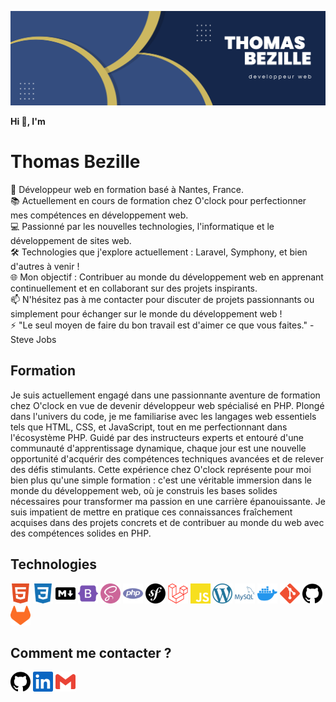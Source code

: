 ![banner](<img/Blue%20Yellow%20Modern%20Creative%20Entrepreneur%20LinkedIn%20Banner%20(1).png>)

**Hi :wave:, I'm**

# Thomas Bezille

🚀 Développeur web en formation basé à Nantes, France.<br>
📚 Actuellement en cours de formation chez O'clock pour perfectionner mes compétences en développement web.<br>
💻 Passionné par les nouvelles technologies, l'informatique et le développement de sites web.<br>
🛠️ Technologies que j'explore actuellement : Laravel, Symphony, et bien d'autres à venir !<br>
🌐 Mon objectif : Contribuer au monde du développement web en apprenant continuellement et en collaborant sur des projets inspirants.<br>
📫 N'hésitez pas à me contacter pour discuter de projets passionnants ou simplement pour échanger sur le monde du développement web !<br>
⚡ "Le seul moyen de faire du bon travail est d'aimer ce que vous faites." - Steve Jobs

<!-- [![Anurag’s github stats](https://github-readme-stats.vercel.app/api?username=Thomas-Bezille)](https://github.com/Thomas-Bezille)
[![Top Langs](https://github-readme-stats.vercel.app/api/top-langs/?username=Thomas-Bezille&layout=compact)](https://github.com/Thomas-Bezille) -->

## Formation

Je suis actuellement engagé dans une passionnante aventure de formation chez O'clock en vue de devenir développeur web spécialisé en PHP. Plongé dans l'univers du code, je me familiarise avec les langages web essentiels tels que HTML, CSS, et JavaScript, tout en me perfectionnant dans l'écosystème PHP. Guidé par des instructeurs experts et entouré d'une communauté d'apprentissage dynamique, chaque jour est une nouvelle opportunité d'acquérir des compétences techniques avancées et de relever des défis stimulants. Cette expérience chez O'clock représente pour moi bien plus qu'une simple formation : c'est une véritable immersion dans le monde du développement web, où je construis les bases solides nécessaires pour transformer ma passion en une carrière épanouissante. Je suis impatient de mettre en pratique ces connaissances fraîchement acquises dans des projets concrets et de contribuer au monde du web avec des compétences solides en PHP.

## Technologies

<a><img src="img/icons/html5-color.svg" width="32px"></a>
<a><img src="img/icons/css3-color.svg" width="32px"></a>
<a><img src="img/icons/markdown-color.svg" width="32px"></a>
<a><img src="img/icons/bootstrap-color.svg" width="32px"></a>
<a><img src="img/icons/sass-color.svg" width="32px"></a>
<a><img src="img/icons/php-color.svg" width="32px"></a>
<a><img src="img/icons/symfony.svg" width="32px"></a>
<a><img src="img/icons/laravel-color.svg" width="32px"></a>
<a><img src="img/icons/javascript-color.svg" width="32px"></a>
<a><img src="img/icons/wordpress-color.svg" width="32px"></a>
<a><img src="img/icons/mysql-color.svg" width="32px"></a>
<a><img src="img/icons/docker-color.svg" width="32px"></a>
<a><img src="img/icons/git-color.svg" width="32px"></a>
<a><img src="img/icons/github.svg" width="32px"></a>
<a><img src="img/icons/gitlab-color.svg" width="32px"></a>

## Comment me contacter ?

<a href="https://github.com/Thomas-Bezille/"><img src="img/icons/github.svg" width="32px"></a>
<a href="https://www.linkedin.com/in/thomas-bezille/"><img src="img/icons/linkedin-color.svg" width="32px"></a>
<a href="mailto:thomas.bezille.pro@gmail.com"><img src="img/icons/gmail-color.svg" width="32px"></a>

